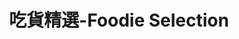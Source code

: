 ---
title: "吃貨精選-Foodie Selection"
description: "探索全台美食競賽，發現在地美味，品嚐競技精神"
keywords:
  - 美食競賽
  - 台灣美食
  - 美食精選
datePublished: "2025-06-30"
dateModified: "2025-07-01"
city: "高雄市"
district: "所有行政區"
award: "500盤"
year: "所有年份"
page: 1
count: 18

restaurants:
  - name: "海天下海產餐廳"
    address: "高雄市新興區林森二路188號"
    phone: "072810651"
    geo: "22.62226571248129, 120.30588983098578"
    google_map: "https://maps.app.goo.gl/ULanB9xjikcwfoj17"
    footinder: "https://footinder.com.tw/%E9%AB%98%E9%9B%84%E5%B8%82%E6%96%B0%E8%88%88%E5%8D%80/11708/"
    official: "https://www.theseaworld.com.tw/"
    award:
    - name: "500盤"
      year: "2024"
  - name: "Marc L³"
    address: "高雄市前金區仁義街231號"
    phone: ""
    geo: "22.62049680742647, 120.30097226915365"
    google_map: "https://maps.app.goo.gl/cUKQNxUizNdCKf3i7"
    footinder: "https://footinder.com.tw/%E9%AB%98%E9%9B%84%E5%B8%82%E5%89%8D%E9%87%91%E5%8D%80/155022/"
    official: "https://www.instagram.com/marc_l3/"
    award:
    - name: "500盤"
      year: "2024"
  - name: "Ukai-tei Kaohsiung"
    address: "高雄市前鎮區中山二路199號3樓"
    phone: "079730122"
    geo: "22.61064694982192, 120.30552665715516"
    google_map: "https://maps.app.goo.gl/aptTf3VLPcRXgtbz8"
    footinder: "https://footinder.com.tw/%E9%AB%98%E9%9B%84%E5%B8%82%E5%89%8D%E9%8E%AE%E5%8D%80/168893/"
    official: "https://www.silks-club.com/zh-tw/restaurants/8/7"
    award:
    - name: "500盤"
      year: "2024"
  - name: "美享地餐廳 MAJESTY RESTAURANT"
    address: "高雄市鼓山區龍德新路222號11F"
    phone: "075596911"
    geo: "22.654568113324757, 120.30628693832335"
    google_map: "https://maps.app.goo.gl/E2aM1CUDSaefPajV7"
    footinder: "https://footinder.com.tw/%E9%AB%98%E9%9B%84%E5%B8%82%E9%BC%93%E5%B1%B1%E5%8D%80/11685/"
    official: "https://www.khhmarriott.com/Foods/Content/MAJESTY_RTR"
    award:
    - name: "500盤"
      year: "2024"
  - name: "華榮活海產"
    address: "高雄市茄萣區大發路109號111號"
    phone: "076989843"
    geo: "22.867338572124076, 120.19294440431777"
    google_map: "https://maps.app.goo.gl/ZH8Tz3smYccnt34o6"
    footinder: "https://footinder.com.tw/%E9%AB%98%E9%9B%84%E5%B8%82%E8%8C%84%E8%90%A3%E5%8D%80/1811/"
    official: "https://www.facebook.com/profile.php?id=100054335637072"
    award:
    - name: "500盤"
      year: "2024"
  - name: "雋GEN by Matt Chen"
    address: "高雄市前鎮區復興四路8號"
    phone: "073384885"
    geo: "22.604326410394755, 120.29928960453516"
    google_map: "https://maps.app.goo.gl/NSswK2yNTwJaWgCM8"
    footinder: "https://footinder.com.tw/%e9%ab%98%e9%9b%84%e5%b8%82%e5%89%8d%e9%8e%ae%e5%8d%80/362185/"
    official: "https://www.gentaiwan.com/"
    award:
    - name: "500盤"
      year: "2024"
  - name: "蟳之屋"
    address: "高雄市新興區民生一路93號"
    phone: "072266127"
    geo: "22.6277478714885, 120.31184173391658"
    google_map: "https://maps.app.goo.gl/zsgBQpGLMfF2K6548"
    footinder: "https://footinder.com.tw/%E9%AB%98%E9%9B%84%E5%B8%82%E6%96%B0%E8%88%88%E5%8D%80/11704/"
    official: "https://www.facebook.com/p/%E8%9F%B3%E4%B9%8B%E5%B1%8B-100071895429807/"
    award:
    - name: "500盤"
      year: "2024"
  - name: "承SHO"
    address: "高雄市前鎮區中華五路806號"
    phone: "073346709"
    geo: "22.6061389541691, 120.30555737730485"
    google_map: "https://maps.app.goo.gl/GLfyUq18FseQpTEc8"
    footinder: "https://footinder.com.tw/%E9%AB%98%E9%9B%84%E5%B8%82%E5%89%8D%E9%8E%AE%E5%8D%80/10883/"
    official: "https://www.sho.com.tw/"
    award:
    - name: "500盤"
      year: "2024"
  - name: "曾記廚房"
    address: "高雄市鹽埕區新樂街162號"
    phone: "075312881"
    geo: "22.624974737561182, 120.2833228669028"
    google_map: "https://maps.app.goo.gl/nvv7pnwK8xWDykiX6"
    footinder: "https://footinder.com.tw/%E9%AB%98%E9%9B%84%E5%B8%82%E9%B9%BD%E5%9F%95%E5%8D%80/10743/"
    official: "https://www.facebook.com/TZKitchen/"
    award:
    - name: "500盤"
      year: "2024"
---